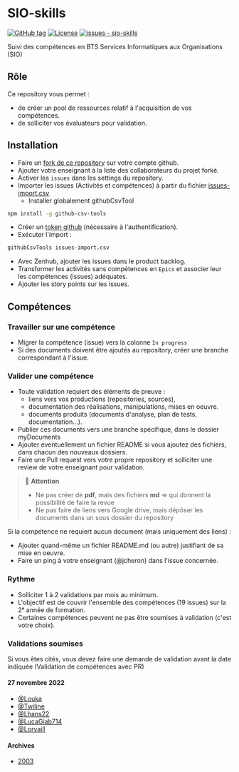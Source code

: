 # SIO-skills
[![GitHub tag](https://img.shields.io/github/tag/jcheron/sio-skills?include_prereleases=&sort=semver&color=blue)](https://github.com/jcheron/sio-skills/releases/)
[![License](https://img.shields.io/badge/License-MIT-blue)](#license)
[![issues - sio-skills](https://img.shields.io/github/issues/jcheron/sio-skills)](https://github.com/jcheron/sio-skills/issues)

Suivi des compétences en BTS Services Informatiques aux Organisations (SIO)

## Rôle

Ce repository vous permet :
- de créer un pool de ressources relatif à l'acquisition de vos compétences.
- de solliciter vos évaluateurs pour validation.

## Installation
- Faire un [fork de ce repository](https://github.com/jcheron/sio-skills/fork) sur votre compte github.
- Ajouter votre enseignant à la liste des collaborateurs du projet forké. 
- Activer les `issues` dans les settings du repository.
- Importer les issues (Activités et compétences) à partir du fichier [issues-import.csv](src/issues-import.csv)
  - Installer globalement githubCsvTool
```bash
npm install -g github-csv-tools
```
  - Créer un [token github](https://github.com/settings/tokens) (nécessaire à l'authentification).
  - Exécuter l'import :
```bash
githubCsvTools issues-import.csv
```
- Avec Zenhub, ajouter les issues dans le product backlog.
- Transformer les activités sans compétences en `Epics` et associer leur les compétences (issues) adéquates.
- Ajouter les story points sur les issues.

## Compétences
### Travailler sur une compétence
- Migrer la compétence (issue) vers la colonne `In progress`
- Si des documents doivent être ajoutés au repository, créer une branche correspondant à l'issue. 

### Valider une compétence
- Toute validation requiert des éléments de preuve :
  - liens vers vos productions (repositories, sources),
  - documentation des réalisations, manipulations, mises en oeuvre.
  - documents produits (documents d'analyse, plan de tests, documentation...).
- Publier ces documents vers une branche spécifique, dans le dossier myDocuments
- Ajouter éventuellement un fichier README si vous ajoutez des fichiers, dans chacun des nouveaux dossiers.  
- Faire une Pull request vers votre propre repository et solliciter une review de votre enseignant pour validation.

> :no_entry_sign: **Attention**
> - Ne pas créer de **pdf**, mais des fichiers **md** => qui donnent la possibilité de faire la revue
> - Ne pas faire de liens vers Google drive, mais dépôser les documents dans un sous dossier du repository

Si la compétence ne requiert aucun document (mais uniquement des liens) :
- Ajouter quand-même un fichier README.md (ou autre) justifiant de sa mise en oeuvre.
- Faire un ping à votre enseignant (@jcheron) dans l'issue concernée.

### Rythme
- Solliciter 1 à 2 validations par mois au minimum.
- L'objectif est de couvrir l'ensemble des compétences (19 issues) sur la 2ᵉ année de formation.
- Certaines compétences peuvent ne pas être soumises à validation (c'est votre choix).

### Validations soumises
Si vous êtes cités, vous devez faire une demande de validation avant la date indiquée (Validation de compétences avec PR)

#### 27 novembre 2022
- [@Louka](https://github.com/Louka-Fauvel)
- [@Twiline](https://github.com/Twitline)
- [@Lhans22](https://github.com/Lhans22)
- [@LucaGiab714](https://github.com/LucaGiab714)
- [@Lorvaill](https://github.com/Lorvaill)
  
#### Archives
- [2003](doc/validations/validations-2023.md)


